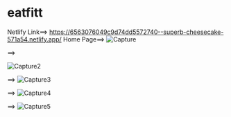 # eatfitt

Netlify Link==> https://6563076049c9d74dd5572740--superb-cheesecake-571a54.netlify.app/
Home Page==>
![Capture](https://github.com/Harshitakatara34/eatfitt/assets/112870595/81293375-ddeb-4167-a2ca-ce7f9c80e0d8)

==>

![Capture2](https://github.com/Harshitakatara34/eatfitt/assets/112870595/fdf63c81-4cd7-478b-9d0b-f570ef55d387)


==>
![Capture3](https://github.com/Harshitakatara34/eatfitt/assets/112870595/a0a7d664-22e7-4459-a544-6a2983a0a370)

==>
![Capture4](https://github.com/Harshitakatara34/eatfitt/assets/112870595/4f8d55c3-34fc-4085-879c-e605e9dbad83)

==>
![Capture5](https://github.com/Harshitakatara34/eatfitt/assets/112870595/6b62a47b-a2f7-4a1f-b6e6-6c70a3c1b438)


